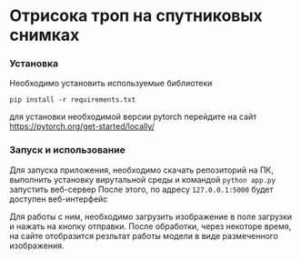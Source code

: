 # Отрисока троп на спутниковых снимках


### Установка

Необходимо установить используемые библиотеки
```
pip install -r requirements.txt
```
для установки необходимой версии pytorch перейдите на сайт https://pytorch.org/get-started/locally/

### Запуск и использование

Для запуска приложения, необходимо скачать репозиторий на ПК, выполнить установку вирутальной среды и командой ```python app.py``` запустить веб-сервер
После этого, по адресу `127.0.0.1:5000` будет доступен веб-интерфейс

Для работы с ним, необходимо загрузить изображение в поле загрузки и нажать на кнопку отправки. После обработки, через некоторе время, на сайте отобразится резльтат работы модели в виде размеченного изображения.